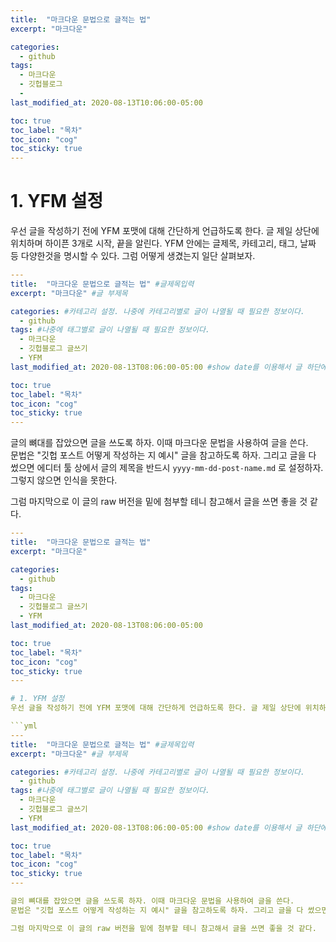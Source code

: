 ```yaml
---
title:  "마크다운 문법으로 글적는 법"
excerpt: "마크다운"

categories:
  - github
tags:
  - 마크다운
  - 깃헙블로그
  - 
last_modified_at: 2020-08-13T10:06:00-05:00

toc: true
toc_label: "목차"
toc_icon: "cog"
toc_sticky: true
---
```


# 1. YFM 설정
우선 글을 작성하기 전에 YFM 포맷에 대해 간단하게 언급하도록 한다. 글 제일 상단에 위치하며 하이픈 3개로 시작, 끝을 알린다. YFM 안에는 글제목, 카테고리, 태그, 날짜 등 다양한것을 명시할 수 있다. 그럼 어떻게 생겼는지 일단 살펴보자.  

```yml
---
title:  "마크다운 문법으로 글적는 법" #글제목입력
excerpt: "마크다운" #글 부제목

categories: #카테고리 설정. 나중에 카테고리별로 글이 나열될 때 필요한 정보이다.
  - github 
tags: #나중에 태그별로 글이 나열될 때 필요한 정보이다.
  - 마크다운
  - 깃헙블로그 글쓰기
  - YFM
last_modified_at: 2020-08-13T08:06:00-05:00 #show date를 이용해서 글 하단에 글 작성시 시간을 나타낼 수 있다.

toc: true
toc_label: "목차"
toc_icon: "cog"
toc_sticky: true
---
```

글의 뼈대를 잡았으면 글을 쓰도록 하자. 이때 마크다운 문법을 사용하여 글을 쓴다.  
문법은 "깃헙 포스트 어떻게 작성하는 지 예시" 글을 참고하도록 하자. 그리고 글을 다 썼으면 에디터 툴 상에서 글의 제목을 반드시 `yyyy-mm-dd-post-name.md` 로 설정하자. 그렇지 않으면 인식을 못한다.  

그럼 마지막으로 이 글의 raw 버전을 밑에 첨부할 테니 참고해서 글을 쓰면 좋을 것 같다.


```yml
---
title:  "마크다운 문법으로 글적는 법"
excerpt: "마크다운"

categories:
  - github
tags:
  - 마크다운
  - 깃헙블로그 글쓰기
  - YFM
last_modified_at: 2020-08-13T08:06:00-05:00

toc: true
toc_label: "목차"
toc_icon: "cog"
toc_sticky: true
---

# 1. YFM 설정
우선 글을 작성하기 전에 YFM 포맷에 대해 간단하게 언급하도록 한다. 글 제일 상단에 위치하며 하이픈 3개로 시작, 끝을 알린다. YFM 안에는 글제목, 카테고리, 태그, 날짜 등 다양한것을 명시할 수 있다. 그럼 어떻게 생겼는지 일단 살펴보자.  

```yml
---
title:  "마크다운 문법으로 글적는 법" #글제목입력
excerpt: "마크다운" #글 부제목

categories: #카테고리 설정. 나중에 카테고리별로 글이 나열될 때 필요한 정보이다.
  - github 
tags: #나중에 태그별로 글이 나열될 때 필요한 정보이다.
  - 마크다운
  - 깃헙블로그 글쓰기
  - YFM
last_modified_at: 2020-08-13T08:06:00-05:00 #show date를 이용해서 글 하단에 글 작성시 시간을 나타낼 수 있다.

toc: true
toc_label: "목차"
toc_icon: "cog"
toc_sticky: true
---

글의 뼈대를 잡았으면 글을 쓰도록 하자. 이때 마크다운 문법을 사용하여 글을 쓴다.  
문법은 "깃헙 포스트 어떻게 작성하는 지 예시" 글을 참고하도록 하자. 그리고 글을 다 썼으면 에디터 툴 상에서 글의 제목을 반드시 `yyyy-mm-dd-post-name.md` 로 설정하자. 그렇지 않으면 인식을 못한다.  

그럼 마지막으로 이 글의 raw 버전을 밑에 첨부할 테니 참고해서 글을 쓰면 좋을 것 같다.

```



